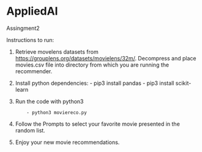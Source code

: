 # AppliedAI

Assingment2 



Instructions to run:

1.  Retrieve movelens datasets from https://grouplens.org/datasets/movielens/32m/.  Decompress and place movies.csv file into directory from which you are running the recommender.
2.  Install python dependencies:
           - pip3 install pandas
           - pip3 install scikit-learn

3. Run the code with python3

           - python3 moviereco.py

4. Follow the Prompts to select your favorite movie presented in the random list.
5. Enjoy your new movie recommendations.
